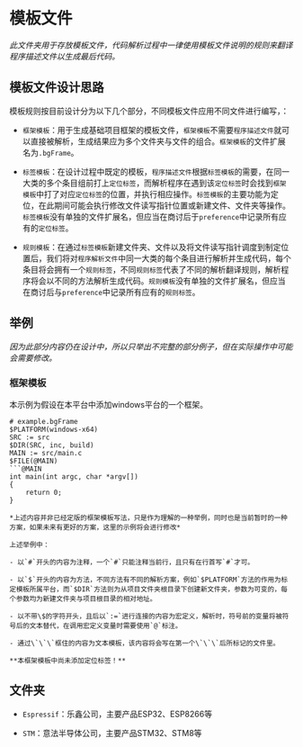 # 模板文件

*此文件夹用于存放模板文件，代码解析过程中一律使用模板文件说明的规则来翻译程序描述文件以生成最后代码。*

## 模板文件设计思路

模板规则按目前设计分为以下几个部分，不同模板文件应用不同文件进行编写，：

- `框架模板`：用于生成基础项目框架的模板文件，`框架模板`不需要`程序描述文件`就可以直接被解析，生成结果应为多个文件夹与文件的组合。`框架模板`的文件扩展名为`.bgFrame`。

- `标签模板`：在设计过程中既定的模板，`程序描述文件`根据`标签模板`的需要，在同一大类的多个条目组前打上`定位标签`，而解析程序在遇到该`定位标签`时会找到`框架模板`中打了对应`定位标签`的位置，并执行相应操作。`标签模板`的主要功能为定位，在此期间可能会执行修改文件读写指针位置或新建文件、文件夹等操作。`标签模板`没有单独的文件扩展名，但应当在商讨后于`preference`中记录所有应有的`定位标签`。

- `规则模板`：在通过`标签模板`新建文件夹、文件以及将文件读写指针调度到制定位置后，我们将对`程序解析文件`中同一大类的每个条目进行解析并生成代码，每个条目将会拥有一个`规则标签`，不同`规则标签`代表了不同的解析翻译规则，解析程序将会以不同的方法解析生成代码。`规则模板`没有单独的文件扩展名，但应当在商讨后与`preference`中记录所有应有的`规则标签`。

## 举例

*因为此部分内容仍在设计中，所以只举出不完整的部分例子，但在实际操作中可能会需要修改。*

### 框架模板

本示例为假设在本平台中添加windows平台的一个框架。

```bgFrame
# example.bgFrame
$PLATFORM(windows-x64)
SRC := src
$DIR(SRC, inc, build)
MAIN := src/main.c
$FILE(@MAIN)
```@MAIN
int main(int argc, char *argv[])
{
    return 0;
}
```

```
*上述内容并非已经定版的框架模板写法，只是作为理解的一种举例，同时也是当前暂时的一种方案，如果未来有更好的方案，这里的示例将会进行修改*

上述举例中：

- 以`#`开头的内容为注释，一个`#`只能注释当前行，且只有在行首写`#`才可。

- 以`$`开头的内容为方法，不同方法有不同的解析方案，例如`$PLATFORM`方法的作用为标定模板所属平台，而`$DIR`方法则为从项目文件夹根目录下创建新文件夹，参数为可变的，每个参数均为新建文件夹与项目根目录的相对地址。

- 以不带\$的字符开头，且后以`:=`进行连接的内容为宏定义，解析时，符号前的变量将被符号后的文本替代，在调用宏定义变量时需要使用`@`标注。

- 通过\`\`\`框住的内容为文本模板，该内容将会写在第一个\`\`\`后所标记的文件里。

**本框架模板中尚未添加定位标签！**
```

## 文件夹

- `Espressif`：乐鑫公司，主要产品ESP32、ESP8266等

- `STM`：意法半导体公司，主要产品STM32、STM8等
